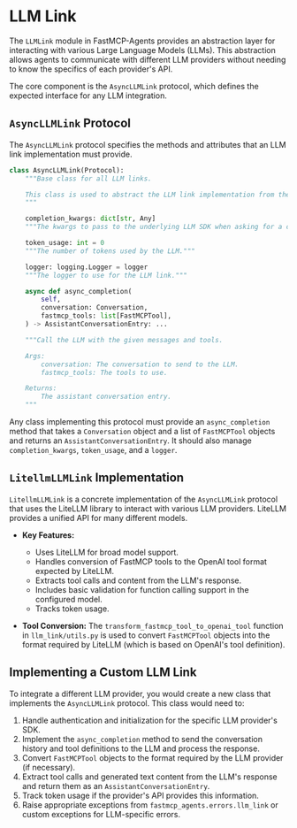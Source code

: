 # LLM Link

The `LLMLink` module in FastMCP-Agents provides an abstraction layer for interacting with various Large Language Models (LLMs). This abstraction allows agents to communicate with different LLM providers without needing to know the specifics of each provider's API.

The core component is the `AsyncLLMLink` protocol, which defines the expected interface for any LLM integration.

## `AsyncLLMLink` Protocol

The `AsyncLLMLink` protocol specifies the methods and attributes that an LLM link implementation must provide.

```python
class AsyncLLMLink(Protocol):
    """Base class for all LLM links.

    This class is used to abstract the LLM link implementation from the agent.
    """

    completion_kwargs: dict[str, Any]
    """The kwargs to pass to the underlying LLM SDK when asking for a completion."""

    token_usage: int = 0
    """The number of tokens used by the LLM."""

    logger: logging.Logger = logger
    """The logger to use for the LLM link."""

    async def async_completion(
        self,
        conversation: Conversation,
        fastmcp_tools: list[FastMCPTool],
    ) -> AssistantConversationEntry: ...

    """Call the LLM with the given messages and tools.

    Args:
        conversation: The conversation to send to the LLM.
        fastmcp_tools: The tools to use.

    Returns:
        The assistant conversation entry.
    """
```

Any class implementing this protocol must provide an `async_completion` method that takes a `Conversation` object and a list of `FastMCPTool` objects and returns an `AssistantConversationEntry`. It should also manage `completion_kwargs`, `token_usage`, and a `logger`.

## `LitellmLLMLink` Implementation

`LitellmLLMLink` is a concrete implementation of the `AsyncLLMLink` protocol that uses the LiteLLM library to interact with various LLM providers. LiteLLM provides a unified API for many different models.

*   **Key Features:**
    *   Uses LiteLLM for broad model support.
    *   Handles conversion of FastMCP tools to the OpenAI tool format expected by LiteLLM.
    *   Extracts tool calls and content from the LLM's response.
    *   Includes basic validation for function calling support in the configured model.
    *   Tracks token usage.

*   **Tool Conversion:**
    The `transform_fastmcp_tool_to_openai_tool` function in `llm_link/utils.py` is used to convert `FastMCPTool` objects into the format required by LiteLLM (which is based on OpenAI's tool definition).

## Implementing a Custom LLM Link

To integrate a different LLM provider, you would create a new class that implements the `AsyncLLMLink` protocol. This class would need to:

1.  Handle authentication and initialization for the specific LLM provider's SDK.
2.  Implement the `async_completion` method to send the conversation history and tool definitions to the LLM and process the response.
3.  Convert `FastMCPTool` objects to the format required by the LLM provider (if necessary).
4.  Extract tool calls and generated text content from the LLM's response and return them as an `AssistantConversationEntry`.
5.  Track token usage if the provider's API provides this information.
6.  Raise appropriate exceptions from `fastmcp_agents.errors.llm_link` or custom exceptions for LLM-specific errors.